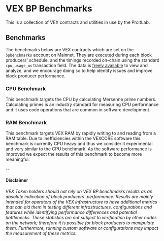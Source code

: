 # VEX BP Benchmarks
This is a collection of VEX contracts and utilities in use by the ProItLab.
 

## Benchmarks
The benchmarks below are VEX contracts which are set on the `bpbenchmarks` account on Mainnet. They are executed during each block producers' schedule, and the timings recorded on-chain using the standard `cpu_usage_us` transaction field. The data is [freely available](https://explorer.vexanium.com/account/bpbenchmarks) to view and analyze, and we encourage doing so to help identify issues and improve block producer performance.


### CPU Benchmark

This benchmark targets the CPU by calculating Mersenne prime numbers. Calculating primes is an industry standard for measuring CPU performance and it uses code operations that are common in software development.

### RAM Benchmark

This benchmark targets VEX RAM by rapidly writing to and reading from a RAM table. Due to inefficiencies within the VEXCORE software this benchmark is currently CPU heavy and thus we consider it experimental and very similar to the CPU benchmark. As the software performance is improved we expect the results of this benchmark to become more meaningful.

--

#### Disclaimer
*VEX Token holders should not rely on VEX BP benchmarks results as an absolute indication of block producers’ performance. Results are mainly intended for operators of the VEX infrastructure to have additional metrics that can aid them in testing different infrastructures, configurations and features while identifying performance differences and potential bottlenecks. These statistics are not subject to verification by other nodes on the network; therefore it is possible for block producers to manipulate them. Furthermore, running custom software or configurations may impact the measurement of these metrics.*

